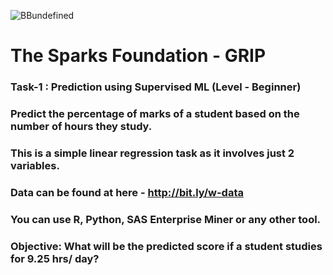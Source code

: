 ![BBundefined](https://camo.githubusercontent.com/a50c1366042e6e943a3fc9cae14aaa5023e5c04bb53d830f730309055e7e61e5/68747470733a2f2f7777772e746865737061726b73666f756e646174696f6e73696e6761706f72652e6f72672f696d616765732f6c6f676f5f736d616c6c2e706e67)

# The Sparks Foundation - GRIP

### Task-1 : Prediction using Supervised ML (Level - Beginner)

### Predict the percentage of marks of a student based on the number of hours they study.

### This is a simple linear regression task as it involves just 2 variables.

### Data can be found at here - http://bit.ly/w-data

### You can use R, Python, SAS Enterprise Miner or any other tool.

### Objective: What will be the predicted score if a student studies for 9.25 hrs/ day?

